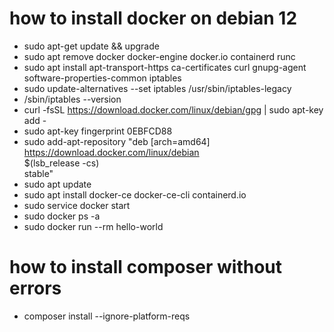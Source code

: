 # how to install docker on debian 12

* sudo apt-get update && upgrade
* sudo apt remove docker docker-engine docker.io containerd runc
* sudo apt install apt-transport-https  ca-certificates  curl gnupg-agent software-properties-common iptables
* sudo update-alternatives --set iptables /usr/sbin/iptables-legacy
* /sbin/iptables --version
* curl -fsSL https://download.docker.com/linux/debian/gpg | sudo apt-key add -
* sudo apt-key fingerprint 0EBFCD88
* sudo add-apt-repository    "deb [arch=amd64] https://download.docker.com/linux/debian \
   $(lsb_release -cs) \
   stable"
* sudo apt update
* sudo apt install docker-ce docker-ce-cli containerd.io
* sudo service docker start
* sudo docker ps -a
* sudo docker run --rm hello-world

# how to install composer without errors

* composer install --ignore-platform-reqs
